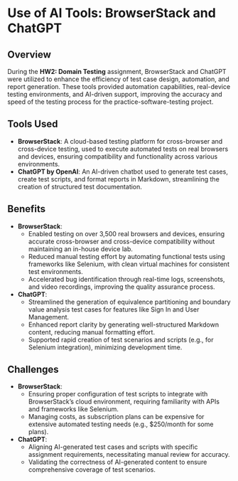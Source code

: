 # Use of AI Tools: BrowserStack and ChatGPT

## Overview
During the **HW2: Domain Testing** assignment, BrowserStack and ChatGPT were utilized to enhance the efficiency of test case design, automation, and report generation. These tools provided automation capabilities, real-device testing environments, and AI-driven support, improving the accuracy and speed of the testing process for the practice-software-testing project.

## Tools Used
- **BrowserStack**: A cloud-based testing platform for cross-browser and cross-device testing, used to execute automated tests on real browsers and devices, ensuring compatibility and functionality across various environments.[](https://aqua-cloud.io/browserstack-review/)
- **ChatGPT by OpenAI**: An AI-driven chatbot used to generate test cases, create test scripts, and format reports in Markdown, streamlining the creation of structured test documentation.[](https://www.lambdatest.com/blog/using-chatgpt-for-test-automation/)

## Benefits
- **BrowserStack**:
  - Enabled testing on over 3,500 real browsers and devices, ensuring accurate cross-browser and cross-device compatibility without maintaining an in-house device lab.[](https://aqua-cloud.io/browserstack-review/)
  - Reduced manual testing effort by automating functional tests using frameworks like Selenium, with clean virtual machines for consistent test environments.[](https://aqua-cloud.io/browserstack-review/)
  - Accelerated bug identification through real-time logs, screenshots, and video recordings, improving the quality assurance process.[](https://www.browserstack.com/guide/mastering-test-automation-with-chatgpt)
- **ChatGPT**:
  - Streamlined the generation of equivalence partitioning and boundary value analysis test cases for features like Sign In and User Management.
  - Enhanced report clarity by generating well-structured Markdown content, reducing manual formatting effort.[](https://www.browserstack.com/guide/mastering-test-automation-with-chatgpt)
  - Supported rapid creation of test scenarios and scripts (e.g., for Selenium integration), minimizing development time.[](https://www.lambdatest.com/blog/using-chatgpt-for-test-automation/)

## Challenges
- **BrowserStack**:
  - Ensuring proper configuration of test scripts to integrate with BrowserStack’s cloud environment, requiring familiarity with APIs and frameworks like Selenium.[](https://www.browserstack.com/guide/mastering-test-automation-with-chatgpt)
  - Managing costs, as subscription plans can be expensive for extensive automated testing needs (e.g., $250/month for some plans).[](https://www.reddit.com/r/AskProgramming/comments/11gl3qb/is_our_consultant_scamming_us_by_trying_to_get_us/)
- **ChatGPT**:
  - Aligning AI-generated test cases and scripts with specific assignment requirements, necessitating manual review for accuracy.
  - Validating the correctness of AI-generated content to ensure comprehensive coverage of test scenarios.[](https://www.lambdatest.com/blog/using-chatgpt-for-test-automation/)